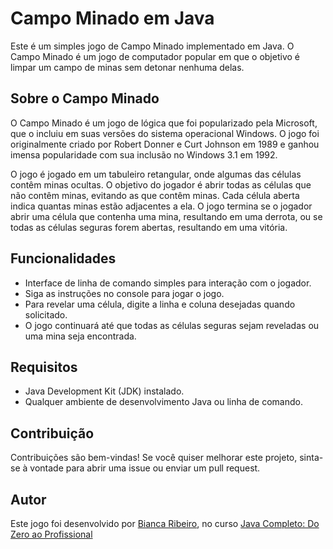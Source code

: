# Campo Minado em Java

Este é um simples jogo de Campo Minado implementado em Java. O Campo Minado é um jogo de computador popular em que o objetivo é limpar um campo de minas sem detonar nenhuma delas.

## Sobre o Campo Minado

O Campo Minado é um jogo de lógica que foi popularizado pela Microsoft, que o incluiu em suas versões do sistema operacional Windows. 
O jogo foi originalmente criado por Robert Donner e Curt Johnson em 1989 e ganhou imensa popularidade com sua inclusão no Windows 3.1 em 1992.

O jogo é jogado em um tabuleiro retangular, onde algumas das células contêm minas ocultas. 
O objetivo do jogador é abrir todas as células que não contêm minas, evitando as que contêm minas. 
Cada célula aberta indica quantas minas estão adjacentes a ela. 
O jogo termina se o jogador abrir uma célula que contenha uma mina, resultando em uma derrota, ou se todas as células seguras forem abertas, resultando em uma vitória.

## Funcionalidades

- Interface de linha de comando simples para interação com o jogador.
- Siga as instruções no console para jogar o jogo.
- Para revelar uma célula, digite a linha e coluna desejadas quando solicitado.
- O jogo continuará até que todas as células seguras sejam reveladas ou uma mina seja encontrada.

## Requisitos

- Java Development Kit (JDK) instalado.
- Qualquer ambiente de desenvolvimento Java ou linha de comando.


## Contribuição

Contribuições são bem-vindas! Se você quiser melhorar este projeto, sinta-se à vontade para abrir uma issue ou enviar um pull request.

## Autor

Este jogo foi desenvolvido por [Bianca Ribeiro](https://github.com/brbiancr), 
no curso [Java Completo: Do Zero ao Profissional](https://www.udemy.com/course/fundamentos-de-programacao-com-java/?couponCode=ST2MT43024)
